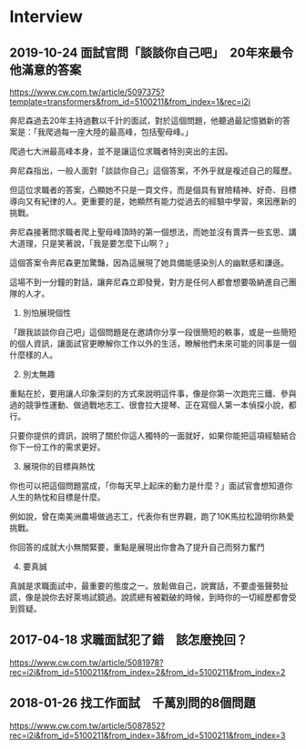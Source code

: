 # Interview

## 2019-10-24 面試官問「談談你自己吧」　20年來最令他滿意的答案

https://www.cw.com.tw/article/5097375?template=transformers&from_id=5100211&from_index=1&rec=i2i

奔尼森過去20年主持過數以千計的面試，對於這個問題，他聽過最記憶猶新的答案是：「我爬過每一座大陸的最高峰，包括聖母峰。」

爬過七大洲最高峰本身，並不是讓這位求職者特別突出的主因。

奔尼森指出，一般人面對「談談你自己」這個答案，不外乎就是複述自己的履歷。

但這位求職者的答案，凸顯她不只是一頁文件，而是個具有冒險精神、好奇、目標導向又有紀律的人。更重要的是，她顯然有能力從過去的經驗中學習，來因應新的挑戰。

奔尼森接著問求職者爬上聖母峰頂時的第一個想法，而她並沒有賣弄一些玄思、講大道理，只是笑著說，「我是要怎麼下山啊？」

這個答案令奔尼森更加驚豔，因為這展現了她具備能感染別人的幽默感和謙遜。

這場不到一分鐘的對話，讓奔尼森立即發覺，對方是任何人都會想要吸納進自己團隊的人才。

1.    別怕展現個性

「跟我談談你自己吧」這個問題是在邀請你分享一段很簡短的軼事，或是一些簡短的個人資訊，讓面試官更瞭解你工作以外的生活，瞭解他們未來可能的同事是一個什麼樣的人。

2.    別太無趣

重點在於，要用讓人印象深刻的方式來說明這件事，像是你第一次跑完三鐵、參與過的競爭性運動、做過戰地志工、很會拉大提琴、正在寫個人第一本偵探小說，都行。

只要你提供的資訊，說明了關於你這人獨特的一面就好，如果你能把這項經驗結合你下一份工作的需求更好。

3.    展現你的目標與熱忱

你也可以把這個問題當成，「你每天早上起床的動力是什麼？」面試官會想知道你人生的熱忱和目標是什麼。

例如說，曾在南美洲農場做過志工，代表你有世界觀，跑了10K馬拉松證明你熱愛挑戰。

你回答的成就大小無關緊要，重點是展現出你會為了提升自己而努力奮鬥

4.    要真誠

真誠是求職面試中，最重要的態度之一。放鬆做自己，說實話，不要虛張聲勢扯謊，像是說你去好萊塢試鏡過。說謊總有被戳破的時候，到時你的一切經歷都會受到質疑。


## 2017-04-18 求職面試犯了錯　該怎麼挽回？

https://www.cw.com.tw/article/5081978?rec=i2i&from_id=5100211&from_index=2&from_id=5100211&from_index=2

## 2018-01-26 找工作面試　千萬別問的8個問題

https://www.cw.com.tw/article/5087852?rec=i2i&from_id=5100211&from_index=3&from_id=5100211&from_index=3

## 


## 
## 


